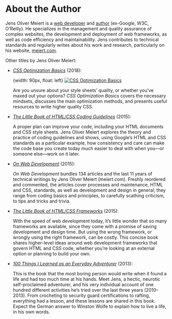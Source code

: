 # About the Author

Jens Oliver Meiert is a [web developer](https://meiert.com/en/blog/categories/development/) and [author](https://www.goodreads.com/author/show/13623828.Jens_Oliver_Meiert) (ex-Google, W3C, O’Reilly). He specializes in the management and quality assurance of complex websites, the development and deployment of web frameworks, as well as code efficiency and maintainability. Jens contributes to technical standards and regularly writes about his work and research, particularly on his website, [meiert.com](https://meiert.com/en/).

Other titles by Jens Oliver Meiert:

* [_CSS Optimization Basics_](https://leanpub.com/css-optimization-basics) (2018):

  {width: 90px, float: left}
  [![CSS Optimization Basics](https://meiert.com/de/publications/books/css-optimization-basics/cover-s.jpg)](https://leanpub.com/css-optimization-basics)

  Are you unsure about your style sheets’ quality, or whether you’ve maxed out your options? _CSS Optimization Basics_ covers the necessary mindsets, discusses the main optimization methods, and presents useful resources to write higher quality CSS.

* [_The Little Book of HTML/CSS Coding Guidelines_](https://learning.oreilly.com/library/view/the-little-book/9781492048459/) (2015):

  A proper plan can improve your code, including your HTML documents and CSS style sheets. Jens Oliver Meiert explores the theory and practice of coding guidelines and shows, using Google’s HTML and CSS standards as a particular example, how consistency and care can make the code base you create today much easier to deal with when you—or someone else—work on it later.

* [_On Web Development_](https://www.amazon.com/dp/B010PQPT90/?tag=j9t-21-20) (2015):

  _On Web Development_ bundles 134 articles and the last 11 years of technical writings by Jens Oliver Meiert (meiert.com). Freshly reordered and commented, the articles cover processes and maintenance, HTML and CSS, standards, as well as development and design in general; they range from coding basics and principles, to carefully scathing criticism, to tips and tricks and trivia.

* [_The Little Book of HTML/CSS Frameworks_](https://learning.oreilly.com/library/view/the-little-book/9781492048121/) (2015):

  With the speed of web development today, it’s little wonder that so many frameworks are available, since they come with a promise of saving development and design time. But using the wrong framework, or wrongly using the right framework, can be costly. This concise book shares higher-level ideas around web development frameworks that govern HTML and CSS code, whether you’re looking at an external option or planning to build your own.

* [_100 Things I Learned as an Everyday Adventurer_](https://www.amazon.com/dp/B00GAC2SJI/?tag=j9t-21-20) (2013):

  This is the book that the most boring person would write when it found a life and had too much time at his hands. Meet Jens, a hectic, neurotic self-proclaimed adventurer, and his very individual account of one hundred different activities he’s tried over the last three years (2010–2013). From crocheting to security guard certifications to rafting, everything had a lesson, and these lessons are shared in this book. Expect the German answer to Winston Wolfe to explain how to live a life, in his own words.